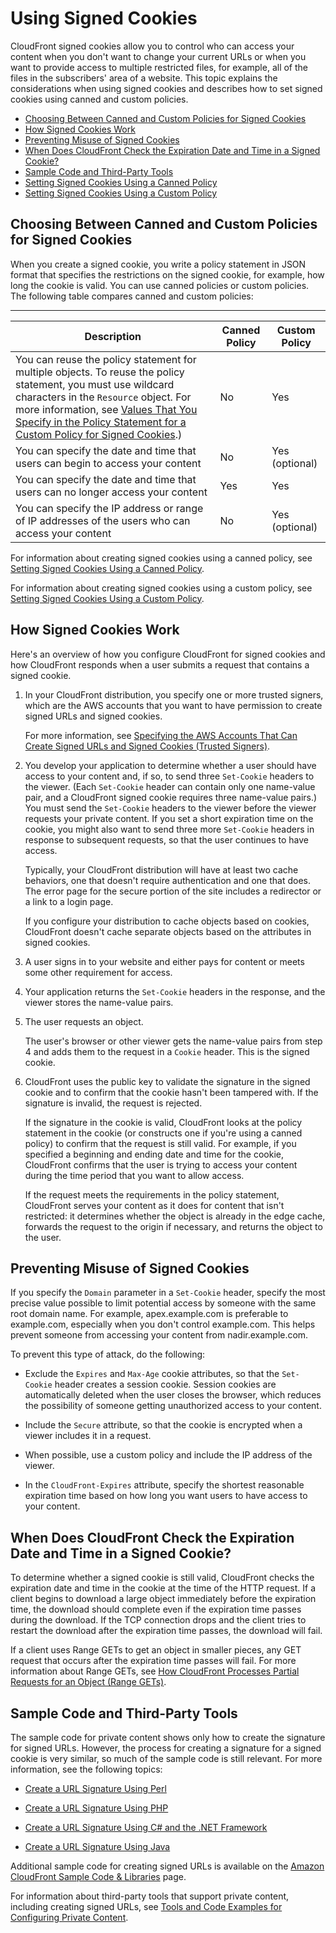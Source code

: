 # Using Signed Cookies<a name="private-content-signed-cookies"></a>

CloudFront signed cookies allow you to control who can access your content when you don't want to change your current URLs or when you want to provide access to multiple restricted files, for example, all of the files in the subscribers' area of a website\. This topic explains the considerations when using signed cookies and describes how to set signed cookies using canned and custom policies\.


+ [Choosing Between Canned and Custom Policies for Signed Cookies](#private-content-choosing-canned-custom-cookies)
+ [How Signed Cookies Work](#private-content-how-signed-cookies-work)
+ [Preventing Misuse of Signed Cookies](#private-content-signed-cookie-misuse)
+ [When Does CloudFront Check the Expiration Date and Time in a Signed Cookie?](#private-content-check-expiration-cookie)
+ [Sample Code and Third\-Party Tools](#private-content-overview-sample-code-cookies)
+ [Setting Signed Cookies Using a Canned Policy](private-content-setting-signed-cookie-canned-policy.md)
+ [Setting Signed Cookies Using a Custom Policy](private-content-setting-signed-cookie-custom-policy.md)

## Choosing Between Canned and Custom Policies for Signed Cookies<a name="private-content-choosing-canned-custom-cookies"></a>

When you create a signed cookie, you write a policy statement in JSON format that specifies the restrictions on the signed cookie, for example, how long the cookie is valid\. You can use canned policies or custom policies\. The following table compares canned and custom policies:


****  

| Description | Canned Policy | Custom Policy | 
| --- | --- | --- | 
| You can reuse the policy statement for multiple objects\. To reuse the policy statement, you must use wildcard characters in the `Resource` object\. For more information, see [Values That You Specify in the Policy Statement for a Custom Policy for Signed Cookies](private-content-setting-signed-cookie-custom-policy.md#private-content-custom-policy-statement-cookies-values)\.\)  | No | Yes | 
| You can specify the date and time that users can begin to access your content | No | Yes \(optional\) | 
| You can specify the date and time that users can no longer access your content | Yes | Yes | 
| You can specify the IP address or range of IP addresses of the users who can access your content | No | Yes \(optional\) | 

For information about creating signed cookies using a canned policy, see [Setting Signed Cookies Using a Canned Policy](private-content-setting-signed-cookie-canned-policy.md)\.

For information about creating signed cookies using a custom policy, see [Setting Signed Cookies Using a Custom Policy](private-content-setting-signed-cookie-custom-policy.md)\.

## How Signed Cookies Work<a name="private-content-how-signed-cookies-work"></a>

Here's an overview of how you configure CloudFront for signed cookies and how CloudFront responds when a user submits a request that contains a signed cookie\. 

1. In your CloudFront distribution, you specify one or more trusted signers, which are the AWS accounts that you want to have permission to create signed URLs and signed cookies\.

   For more information, see [Specifying the AWS Accounts That Can Create Signed URLs and Signed Cookies \(Trusted Signers\)](private-content-trusted-signers.md)\.

1. You develop your application to determine whether a user should have access to your content and, if so, to send three `Set-Cookie` headers to the viewer\. \(Each `Set-Cookie` header can contain only one name\-value pair, and a CloudFront signed cookie requires three name\-value pairs\.\) You must send the `Set-Cookie` headers to the viewer before the viewer requests your private content\. If you set a short expiration time on the cookie, you might also want to send three more `Set-Cookie` headers in response to subsequent requests, so that the user continues to have access\.

   Typically, your CloudFront distribution will have at least two cache behaviors, one that doesn't require authentication and one that does\. The error page for the secure portion of the site includes a redirector or a link to a login page\.

   If you configure your distribution to cache objects based on cookies, CloudFront doesn't cache separate objects based on the attributes in signed cookies\.

1. A user signs in to your website and either pays for content or meets some other requirement for access\.

1. Your application returns the `Set-Cookie` headers in the response, and the viewer stores the name\-value pairs\.

1. The user requests an object\.

   The user's browser or other viewer gets the name\-value pairs from step 4 and adds them to the request in a `Cookie` header\. This is the signed cookie\. 

1. CloudFront uses the public key to validate the signature in the signed cookie and to confirm that the cookie hasn't been tampered with\. If the signature is invalid, the request is rejected\.

   If the signature in the cookie is valid, CloudFront looks at the policy statement in the cookie \(or constructs one if you're using a canned policy\) to confirm that the request is still valid\. For example, if you specified a beginning and ending date and time for the cookie, CloudFront confirms that the user is trying to access your content during the time period that you want to allow access\.

   If the request meets the requirements in the policy statement, CloudFront serves your content as it does for content that isn't restricted: it determines whether the object is already in the edge cache, forwards the request to the origin if necessary, and returns the object to the user\.

## Preventing Misuse of Signed Cookies<a name="private-content-signed-cookie-misuse"></a>

If you specify the `Domain` parameter in a `Set-Cookie` header, specify the most precise value possible to limit potential access by someone with the same root domain name\. For example, apex\.example\.com is preferable to example\.com, especially when you don't control example\.com\. This helps prevent someone from accessing your content from nadir\.example\.com\.

To prevent this type of attack, do the following:

+ Exclude the `Expires` and `Max-Age` cookie attributes, so that the `Set-Cookie` header creates a session cookie\. Session cookies are automatically deleted when the user closes the browser, which reduces the possibility of someone getting unauthorized access to your content\.

+ Include the `Secure` attribute, so that the cookie is encrypted when a viewer includes it in a request\.

+ When possible, use a custom policy and include the IP address of the viewer\.

+ In the `CloudFront-Expires` attribute, specify the shortest reasonable expiration time based on how long you want users to have access to your content\.

## When Does CloudFront Check the Expiration Date and Time in a Signed Cookie?<a name="private-content-check-expiration-cookie"></a>

To determine whether a signed cookie is still valid, CloudFront checks the expiration date and time in the cookie at the time of the HTTP request\. If a client begins to download a large object immediately before the expiration time, the download should complete even if the expiration time passes during the download\. If the TCP connection drops and the client tries to restart the download after the expiration time passes, the download will fail\.

If a client uses Range GETs to get an object in smaller pieces, any GET request that occurs after the expiration time passes will fail\. For more information about Range GETs, see [How CloudFront Processes Partial Requests for an Object \(Range GETs\)](RangeGETs.md)\.

## Sample Code and Third\-Party Tools<a name="private-content-overview-sample-code-cookies"></a>

The sample code for private content shows only how to create the signature for signed URLs\. However, the process for creating a signature for a signed cookie is very similar, so much of the sample code is still relevant\. For more information, see the following topics: 

+ [Create a URL Signature Using Perl](CreateURLPerl.md)

+ [Create a URL Signature Using PHP](CreateURL_PHP.md)

+ [Create a URL Signature Using C\# and the \.NET Framework](CreateSignatureInCSharp.md)

+ [Create a URL Signature Using Java](CFPrivateDistJavaDevelopment.md)

Additional sample code for creating signed URLs is available on the [Amazon CloudFront Sample Code & Libraries](http://aws.amazon.com/code/CloudFront?browse=1) page\.

For information about third\-party tools that support private content, including creating signed URLs, see [Tools and Code Examples for Configuring Private Content](Resources.md#resources-distributing-private-content)\.